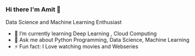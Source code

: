 ### Hi there I'm Amit 👋
Data Science and Machine Learning Enthusiast

- 🌱 I’m currently learning Deep Learning , Cloud Computing
- 💬 Ask me about  Python Programming, Data Science, Machine Learning
- ⚡ Fun fact: I Love watching movies and Webseries 
